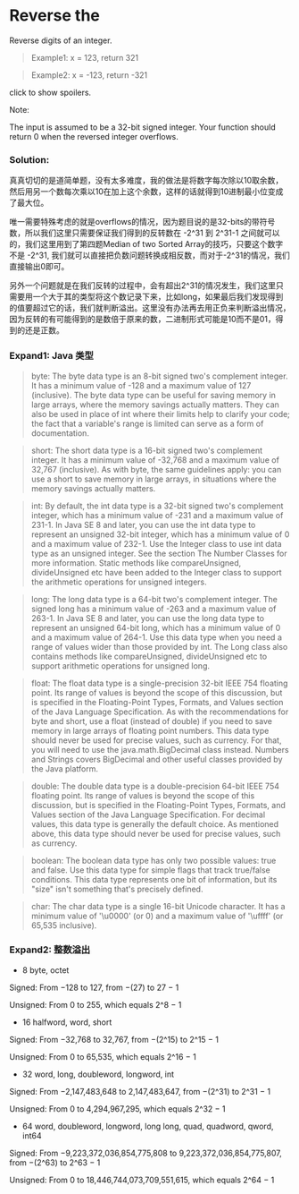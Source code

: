 # Reverse the

Reverse digits of an integer.

>Example1: x = 123, return 321

>Example2: x = -123, return -321

click to show spoilers.

Note:

The input is assumed to be a 32-bit signed integer. Your function should return 0 when the reversed integer overflows.

### Solution:
真真切切的是道简单题，没有太多难度，我的做法是将数字每次除以10取余数，然后用另一个数每次乘以10在加上这个余数，这样的话就得到10进制最小位变成了最大位。

唯一需要特殊考虑的就是overflows的情况，因为题目说的是32-bits的带符号数，所以我们这里只需要保证我们得到的反转数在 -2^31 到 2^31-1 之间就可以的，我们这里用到了第四题Median of two Sorted Array的技巧，只要这个数字不是 -2^31, 我们就可以直接把负数问题转换成相反数，而对于-2^31的情况，我们直接输出0即可。

另外一个问题就是在我们反转的过程中，会有超出2^31的情况发生，我们这里只需要用一个大于其的类型将这个数记录下来，比如long，如果最后我们发现得到的值要超过它的话，我们就判断溢出。这里没有办法再去用正负来判断溢出情况，因为反转的有可能得到的是数倍于原来的数，二进制形式可能是10而不是01，得到的还是正数。

### Expand1: Java 类型

>byte: The byte data type is an 8-bit signed two's complement integer. It has a minimum value of -128 and a maximum value of 127 (inclusive). The byte data type can be useful for saving memory in large arrays, where the memory savings actually matters. They can also be used in place of int where their limits help to clarify your code; the fact that a variable's range is limited can serve as a form of documentation.

>short: The short data type is a 16-bit signed two's complement integer. It has a minimum value of -32,768 and a maximum value of 32,767 (inclusive). As with byte, the same guidelines apply: you can use a short to save memory in large arrays, in situations where the memory savings actually matters.

>int: By default, the int data type is a 32-bit signed two's complement integer, which has a minimum value of -231 and a maximum value of 231-1. In Java SE 8 and later, you can use the int data type to represent an unsigned 32-bit integer, which has a minimum value of 0 and a maximum value of 232-1. Use the Integer class to use int data type as an unsigned integer. See the section The Number Classes for more information. Static methods like compareUnsigned, divideUnsigned etc have been added to the Integer class to support the arithmetic operations for unsigned integers.

>long: The long data type is a 64-bit two's complement integer. The signed long has a minimum value of -263 and a maximum value of 263-1. In Java SE 8 and later, you can use the long data type to represent an unsigned 64-bit long, which has a minimum value of 0 and a maximum value of 264-1. Use this data type when you need a range of values wider than those provided by int. The Long class also contains methods like compareUnsigned, divideUnsigned etc to support arithmetic operations for unsigned long.

>float: The float data type is a single-precision 32-bit IEEE 754 floating point. Its range of values is beyond the scope of this discussion, but is specified in the Floating-Point Types, Formats, and Values section of the Java Language Specification. As with the recommendations for byte and short, use a float (instead of double) if you need to save memory in large arrays of floating point numbers. This data type should never be used for precise values, such as currency. For that, you will need to use the java.math.BigDecimal class instead. Numbers and Strings covers BigDecimal and other useful classes provided by the Java platform.

>double: The double data type is a double-precision 64-bit IEEE 754 floating point. Its range of values is beyond the scope of this discussion, but is specified in the Floating-Point Types, Formats, and Values section of the Java Language Specification. For decimal values, this data type is generally the default choice. As mentioned above, this data type should never be used for precise values, such as currency.

>boolean: The boolean data type has only two possible values: true and false. Use this data type for simple flags that track true/false conditions. This data type represents one bit of information, but its "size" isn't something that's precisely defined.

>char: The char data type is a single 16-bit Unicode character. It has a minimum value of '\u0000' (or 0) and a maximum value of '\uffff' (or 65,535 inclusive).


### Expand2: 整数溢出

* 8
byte, octet

Signed: From −128 to 127, from −(27) to 27 − 1

Unsigned: From 0 to 255, which equals 2^8 − 1

* 16
halfword, word, short

Signed: From −32,768 to 32,767, from −(2^15) to 2^15 − 1

Unsigned: From 0 to 65,535, which equals 2^16 − 1

* 32
word, long, doubleword, longword, int

Signed: From −2,147,483,648 to 2,147,483,647, from −(2^31) to 2^31 − 1

Unsigned: From 0 to 4,294,967,295, which equals 2^32 − 1

* 64
word, doubleword, longword, long long, quad, quadword, qword, int64

Signed: From −9,223,372,036,854,775,808 to 9,223,372,036,854,775,807, from −(2^63) to 2^63 − 1

Unsigned: From 0 to 18,446,744,073,709,551,615, which equals 2^64 − 1
